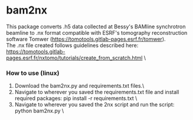 # bam2nx

This package converts .h5 data collected at Bessy's BAMline synchrotron beamline to .nx format compatible with ESRF's tomography reconstruction software Tomwer (https://tomotools.gitlab-pages.esrf.fr/tomwer). \
The .nx file created follows guidelines described here: https://tomotools.gitlab-pages.esrf.fr/nxtomo/tutorials/create_from_scratch.html \

### How to use (linux) ###
1. Download the bam2nx.py and requirements.txt files.\
2. Navigate to wherever you saved the requirements.txt file and install required packages: pip install -r requirements.txt \
3. Navigate to wherever you saved the 2nx script and run the script: python bam2nx.py \

